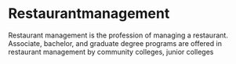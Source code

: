 # Restaurantmanagement
Restaurant management is the profession of managing a restaurant. Associate, bachelor, and graduate degree programs are offered in restaurant management by community colleges, junior colleges
